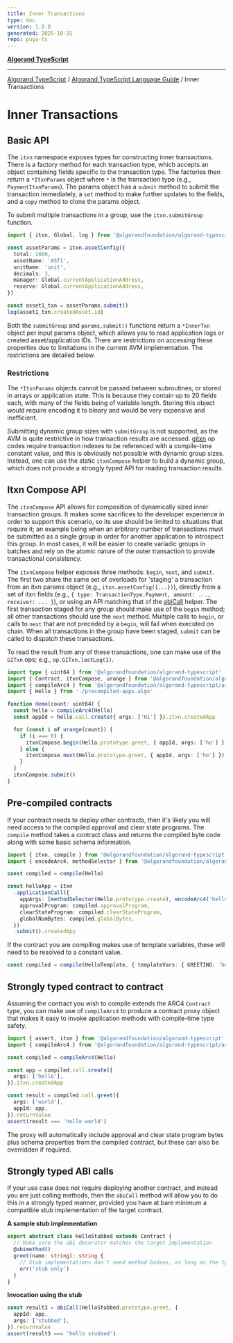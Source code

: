 ```yaml
---
title: Inner Transactions
type: doc
version: 1.0.0
generated: 2025-10-31
repo: puya-ts
---
```

[**Algorand TypeScript**](../../README.md)

***

[Algorand TypeScript](../../modules.md) / [Algorand TypeScript Language Guide](../Algorand-TypeScript-Language-Guide.md) / Inner Transactions

# Inner Transactions

## Basic API

The `itxn` namespace exposes types for constructing inner transactions. There is a factory method for each transaction type, which accepts an object containing fields specific to the transaction type. The factories then return a `*ItxnParams` object where `*` is the transaction type (e.g., `PaymentItxnParams`). The params object has a `submit` method to submit the transaction immediately, a `set` method to make further updates to the fields, and a `copy` method to clone the params object.

To submit multiple transactions in a group, use the `itxn.submitGroup` function.

```ts
import { itxn, Global, log } from '@algorandfoundation/algorand-typescript'

const assetParams = itxn.assetConfig({
  total: 1000,
  assetName: 'AST1',
  unitName: 'unit',
  decimals: 3,
  manager: Global.currentApplicationAddress,
  reserve: Global.currentApplicationAddress,
})

const asset1_txn = assetParams.submit()
log(asset1_txn.createdAsset.id)
```

Both the `submitGroup` and `params.submit()` functions return a `*InnerTxn` object per input params object, which allows you to read application logs or created asset/application IDs. There are restrictions on accessing these properties due to limitations in the current AVM implementation. The restrictions are detailed below.

### Restrictions

The `*ItxnParams` objects cannot be passed between subroutines, or stored in arrays or application state. This is because they contain up to 20 fields each, with many of the fields being of variable length. Storing this object would require encoding it to binary and would be very expensive and inefficient.

Submitting dynamic group sizes with `submitGroup` is not supported, as the AVM is quite restrictive in how transaction results are accessed. [gitxn](https://developer.algorand.org/docs/get-details/dapps/avm/teal/opcodes/v11/#gitxn) op codes require transaction indexes to be referenced with a compile-time constant value, and this is obviously not possible with dynamic group sizes. Instead, one can use the static `itxnCompose` helper to build a dynamic group, which does not provide a strongly typed API for reading transaction results.

## Itxn Compose API

The `itxnCompose` API allows for composition of dynamically sized inner transaction groups. It makes some sacrifices to the developer experience in order to support this scenario, so its use should be limited to situations that require it; an example being when an arbitrary number of transactions must be submitted as a single group in order for another application to introspect this group. In most cases, it will be easier to create variadic groups in batches and rely on the atomic nature of the outer transaction to provide transactional consistency.

The `itxnCompose` helper exposes three methods: `begin`, `next`, and `submit`. The first two share the same set of overloads for 'staging' a transaction from an itxn params object (e.g., `itxn.assetConfig({...})`), directly from a set of itxn fields (e.g., `{ type: TransactionType.Payment, amount: ..., receiver: ... }`), or using an API matching that of the [abiCall](#strongly-typed-abi-calls) helper. The first transaction staged for any group should make use of the `begin` method; all other transactions should use the `next` method. Multiple calls to `begin`, or calls to `next` that are not preceded by a `begin`, will fail when executed on chain. When all transactions in the group have been staged, `submit` can be called to dispatch these transactions.

To read the result from any of these transactions, one can make use of the `GITxn` ops; e.g., `op.GITxn.lastLog(1)`.

```ts
import type { uint64 } from '@algorandfoundation/algorand-typescript'
import { Contract, itxnCompose, urange } from '@algorandfoundation/algorand-typescript'
import { compileArc4 } from '@algorandfoundation/algorand-typescript/arc4'
import { Hello } from './precompiled-apps.algo'

function demo(count: uint64) {
  const hello = compileArc4(Hello)
  const appId = hello.call.create({ args: ['Hi'] }).itxn.createdApp

  for (const i of urange(count)) {
    if (i === 0) {
      itxnCompose.begin(Hello.prototype.greet, { appId, args: ['ho'] })
    } else {
      itxnCompose.next(Hello.prototype.greet, { appId, args: ['ho'] })
    }
  }
  itxnCompose.submit()
}
```

## Pre-compiled contracts

If your contract needs to deploy other contracts, then it's likely you will need access to the compiled approval and clear state programs. The `compile` method takes a contract class and returns the compiled byte code along with some basic schema information.

```ts
import { itxn, compile } from '@algorandfoundation/algorand-typescript'
import { encodeArc4, methodSelector } from '@algorandfoundation/algorand-typescript/arc4'

const compiled = compile(Hello)

const helloApp = itxn
  .applicationCall({
    appArgs: [methodSelector(Hello.prototype.create), encodeArc4('hello')],
    approvalProgram: compiled.approvalProgram,
    clearStateProgram: compiled.clearStateProgram,
    globalNumBytes: compiled.globalBytes,
  })
  .submit().createdApp
```

If the contract you are compiling makes use of template variables, these will need to be resolved to a constant value.

```ts
const compiled = compile(HelloTemplate, { templateVars: { GREETING: 'hey' } })
```

## Strongly typed contract to contract

Assuming the contract you wish to compile extends the ARC4 `Contract` type, you can make use of `compileArc4` to produce a contract proxy object that makes it easy to invoke application methods with compile-time type safety.

```ts
import { assert, itxn } from '@algorandfoundation/algorand-typescript'
import { compileArc4 } from '@algorandfoundation/algorand-typescript/arc4'

const compiled = compileArc4(Hello)

const app = compiled.call.create({
  args: ['hello'],
}).itxn.createdApp

const result = compiled.call.greet({
  args: ['world'],
  appId: app,
}).returnValue
assert(result === 'hello world')
```

The proxy will automatically include approval and clear state program bytes plus schema properties from the compiled contract, but these can also be overridden if required.

## Strongly typed ABI calls

If your use case does not require deploying another contract, and instead you are just calling methods, then the `abiCall` method will allow you to do this in a strongly typed manner, provided you have at bare minimum a compatible stub implementation of the target contract.

**A sample stub implementation**

```ts
export abstract class HelloStubbed extends Contract {
  // Make sure the abi decorator matches the target implementation
  @abimethod()
  greet(name: string): string {
    // Stub implementations don't need method bodies, as long as the type information is correct
    err('stub only')
  }
}
```

**Invocation using the stub**

```ts
const result3 = abiCall(HelloStubbed.prototype.greet, {
  appId: app,
  args: ['stubbed'],
}).returnValue
assert(result3 === 'hello stubbed')
```
